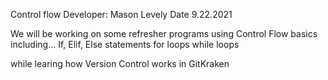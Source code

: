 Control flow
Developer: Mason Levely
Date 9.22.2021

We will be working on some refresher programs using Control Flow basics including...
If, Elif, Else statements
for loops
while loops

while learing how Version Control works in GitKraken
